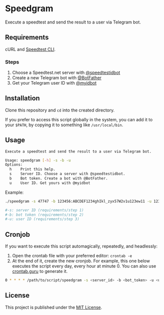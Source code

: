 # Speedgram

Execute a speedtest and send the result to a user via Telegram bot.

## Requirements

cURL and [Speedtest CLI](https://www.speedtest.net/apps/cli).

### Steps

1. Choose a Speedtest.net server with [@speedtestidbot](https://telegram.me/speedtestidbot)
2. Create a new Telegram bot with [@BotFather](https://telegram.me/botfather)
3. Get your Telegram user ID with [@myidbot](https://telegram.me/myidbot)

## Installation

Clone this repository and `cd` into the created directory.

If you prefer to access this script globally in the system, you can add it to your `$PATH`, by copying it to something like `/usr/local/bin`.

## Usage

```bash
Execute a speedtest and send the result to a user via Telegram bot.

Usage: speedgram [-h] -s -b -u
Options:
  h    Print this help.
  s    Server ID. Choose a server with @speedtestidbot.
  b    Bot token. Create a bot with @BotFather.
  u    User ID. Get yours with @myidbot
```

Example:

```bash
./speedgram -s 47747 -b 123456:ABCDEF1234ghIkl_zyx57W2v1u123ew11 -u 123456

#-s: server ID (requirements/step 1)
#-b: bot token (requirements/step 2)
#-u: user ID (requirements/step 3)
```

## Cronjob

If you want to execute this script automagically, repeatedly, and headlessly:

1. Open the crontab file with your preferred editor: `crontab -e`
2. At the end of it, create the new cronjob. For example, this one below executes the script every day, every hour at minute 0. You can also use [crontab.guru](https://crontab.guru/) to generate it.

```bash
0 * * * * /path/to/script/speedgram -s <server_id> -b <bot_token> -u <user_id>
```

## License

This project is published under the [MIT License](https://opensource.org/licenses/MIT).
